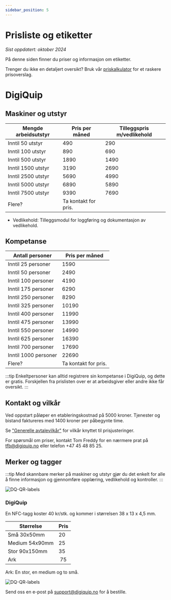 ```yaml
---
sidebar_position: 5
---
```

# Prisliste og etiketter
*Sist oppdatert: oktober 2024*

På denne siden finner du priser og informasjon om etiketter.

Trenger du ikke en detaljert oversikt? Bruk vår [priskalkulator](https://digiquip.no/price) for et raskere prisoverslag.

# DigiQuip

## Maskiner og utstyr

Mengde arbeidsutstyr|Pris per måned| Tilleggspris m/vedlikehold|
|--|--|--|
|Inntil 50 utstyr|490|290|
|Inntil 100 utstyr|890|690|
|Inntil 500 utstyr|1890|1490|
|Inntil 1500 utstyr|3190|2690|
|Inntil 2500 utstyr|5690|4990|
|Inntil 5000 utstyr|6890|5890|
|Inntil 7500 utstyr|9390|7690|
|Flere?|Ta kontakt for pris.|||

+ Vedlikehold: Tilleggsmodul for loggføring og dokumentasjon av vedlikehold.

## Kompetanse

Antall personer|Pris per måned|
|--------------|--|
|Inntil 25 personer|1590|
|Inntil 50 personer|2490|
|Inntil 100 personer|4190|
|Inntil 175 personer|6290|
|Inntil 250 personer|8290|
|Inntil 325 personer|10190|
|Inntil 400 personer|11990|
|Inntil 475 personer|13990|
|Inntil 550 personer|14990|
|Inntil 625 personer|16390|
|Inntil 700 personer|17690|
|Inntil 1000 personer|22690|
|Flere?|Ta kontakt for pris.|

:::tip
Enkeltpersoner kan alltid registrere sin kompetanse i DigiQuip, og dette er gratis. Forskjellen fra prislisten over er at arbeidsgiver eller andre ikke får oversikt.
:::

## Kontakt og vilkår

Ved oppstart påløper en etableringskostnad på 5000 kroner. Tjenester og bistand faktureres med 1400 kroner per påbegynte time.

Se ["Generelle avtalevilkår"](https://digiquip.no/docs/legal/terms#6-vederlag-og-betalingsbestemmelser) for vilkår knyttet til prisjusteringer.

For spørsmål om priser, kontakt Tom Freddy for en nærmere prat på tfb@digiquip.no eller telefon +47 45 48 85 25.

## Merker og tagger

:::tip
Med skannbare merker på maskiner og utstyr gjør du det enkelt for alle å finne informasjon og gjennomføre opplæring, vedlikehold og kontroller.
:::

![DQ-QR-labels](/img/scann-qr-code.jpg)

### DigiQuip

En NFC-tagg koster 40 kr/stk. og kommer i størrelsen 38 x 13 x 4,5 mm.

Størrelse     |Pris| 
| ------------|----|
| Små 30x50mm| 20|
| Medium 54x90mm | 25| 
| Stor 90x150mm| 35|
| Ark | 75| 

Ark: En stor, en medium og to små.

![DQ-QR-labels](/img/DQ-QR-labels.png)

Send oss en e-post på support@digiquip.no for å bestille.